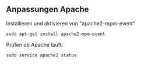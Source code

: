 ## Anpassungen Apache

Installieren und aktivieren von "apache2-mpm-event"

    sudo apt-get install apache2-mpm-event

Prüfen ob Apache läuft:

    sudo service apache2 status

